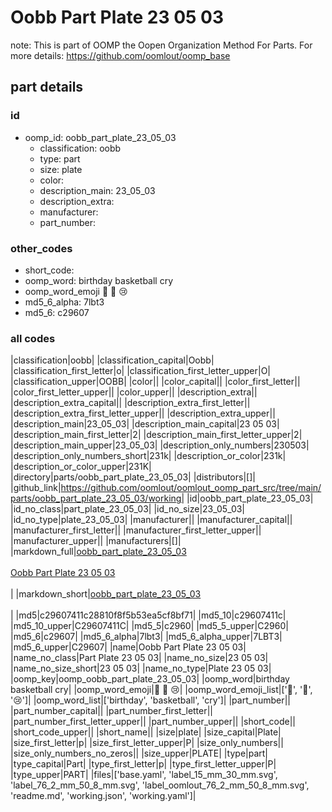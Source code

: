 # Oobb Part Plate 23 05 03  

note: This is part of OOMP the Oopen Organization Method For Parts. For more details: https://github.com/oomlout/oomp_base

##  part details





### id
* oomp_id: oobb_part_plate_23_05_03
  * classification: oobb
  * type: part
  * size: plate
  * color: 
  * description_main: 23_05_03
  * description_extra: 
  * manufacturer: 
  * part_number: 

### other_codes
* short_code: 
* oomp_word: birthday basketball cry
* oomp_word_emoji :birthday: :basketball: :cry:
* md5_6_alpha: 7lbt3
* md5_6: c29607

### all codes 
|classification|oobb|
|classification_capital|Oobb|
|classification_first_letter|o|
|classification_first_letter_upper|O|
|classification_upper|OOBB|
|color||
|color_capital||
|color_first_letter||
|color_first_letter_upper||
|color_upper||
|description_extra||
|description_extra_capital||
|description_extra_first_letter||
|description_extra_first_letter_upper||
|description_extra_upper||
|description_main|23_05_03|
|description_main_capital|23 05 03|
|description_main_first_letter|2|
|description_main_first_letter_upper|2|
|description_main_upper|23_05_03|
|description_only_numbers|230503|
|description_only_numbers_short|231k|
|description_or_color|231k|
|description_or_color_upper|231K|
|directory|parts/oobb_part_plate_23_05_03|
|distributors|[]|
|github_link|https://github.com/oomlout/oomlout_oomp_part_src/tree/main/parts/oobb_part_plate_23_05_03/working|
|id|oobb_part_plate_23_05_03|
|id_no_class|part_plate_23_05_03|
|id_no_size|23_05_03|
|id_no_type|plate_23_05_03|
|manufacturer||
|manufacturer_capital||
|manufacturer_first_letter||
|manufacturer_first_letter_upper||
|manufacturer_upper||
|manufacturers|[]|
|markdown_full|[oobb_part_plate_23_05_03](https://github.com/oomlout/oomlout_oomp_part_src/tree/main/parts/oobb_part_plate_23_05_03/working)<br>[](https://github.com/oomlout/oomlout_oomp_part_src/tree/main/parts/oobb_part_plate_23_05_03/working)<br>[Oobb Part Plate 23 05 03](https://github.com/oomlout/oomlout_oomp_part_src/tree/main/parts/oobb_part_plate_23_05_03/working)<br><br>|
|markdown_short|[oobb_part_plate_23_05_03](https://github.com/oomlout/oomlout_oomp_part_src/tree/main/parts/oobb_part_plate_23_05_03/working)<br><br>|
|md5|c29607411c28810f8f5b53ea5cf8bf71|
|md5_10|c29607411c|
|md5_10_upper|C29607411C|
|md5_5|c2960|
|md5_5_upper|C2960|
|md5_6|c29607|
|md5_6_alpha|7lbt3|
|md5_6_alpha_upper|7LBT3|
|md5_6_upper|C29607|
|name|Oobb Part Plate 23 05 03|
|name_no_class|Part Plate 23 05 03|
|name_no_size|23 05 03|
|name_no_size_short|23 05 03|
|name_no_type|Plate 23 05 03|
|oomp_key|oomp_oobb_part_plate_23_05_03|
|oomp_word|birthday basketball cry|
|oomp_word_emoji|:birthday: :basketball: :cry:|
|oomp_word_emoji_list|[':birthday:', ':basketball:', ':cry:']|
|oomp_word_list|['birthday', 'basketball', 'cry']|
|part_number||
|part_number_capital||
|part_number_first_letter||
|part_number_first_letter_upper||
|part_number_upper||
|short_code||
|short_code_upper||
|short_name||
|size|plate|
|size_capital|Plate|
|size_first_letter|p|
|size_first_letter_upper|P|
|size_only_numbers||
|size_only_numbers_no_zeros||
|size_upper|PLATE|
|type|part|
|type_capital|Part|
|type_first_letter|p|
|type_first_letter_upper|P|
|type_upper|PART|
|files|['base.yaml', 'label_15_mm_30_mm.svg', 'label_76_2_mm_50_8_mm.svg', 'label_oomlout_76_2_mm_50_8_mm.svg', 'readme.md', 'working.json', 'working.yaml']|

